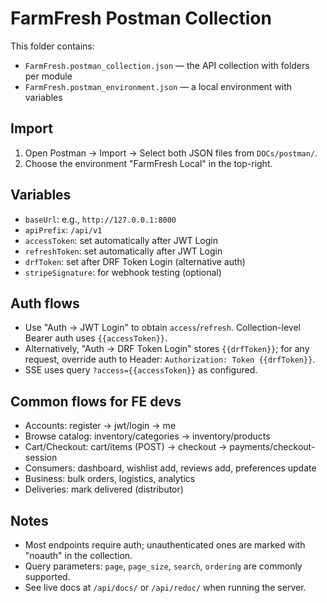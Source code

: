 # FarmFresh Postman Collection

This folder contains:
- `FarmFresh.postman_collection.json` — the API collection with folders per module
- `FarmFresh.postman_environment.json` — a local environment with variables

## Import
1. Open Postman → Import → Select both JSON files from `DOCs/postman/`.
2. Choose the environment "FarmFresh Local" in the top-right.

## Variables
- `baseUrl`: e.g., `http://127.0.0.1:8000`
- `apiPrefix`: `/api/v1`
- `accessToken`: set automatically after JWT Login
- `refreshToken`: set automatically after JWT Login
- `drfToken`: set after DRF Token Login (alternative auth)
- `stripeSignature`: for webhook testing (optional)

## Auth flows
- Use "Auth → JWT Login" to obtain `access`/`refresh`. Collection-level Bearer auth uses `{{accessToken}}`.
- Alternatively, "Auth → DRF Token Login" stores `{{drfToken}}`; for any request, override auth to Header: `Authorization: Token {{drfToken}}`.
- SSE uses query `?access={{accessToken}}` as configured.

## Common flows for FE devs
- Accounts: register → jwt/login → me
- Browse catalog: inventory/categories → inventory/products
- Cart/Checkout: cart/items (POST) → checkout → payments/checkout-session
- Consumers: dashboard, wishlist add, reviews add, preferences update
- Business: bulk orders, logistics, analytics
- Deliveries: mark delivered (distributor)

## Notes
- Most endpoints require auth; unauthenticated ones are marked with "noauth" in the collection.
- Query parameters: `page`, `page_size`, `search`, `ordering` are commonly supported.
- See live docs at `/api/docs/` or `/api/redoc/` when running the server.
